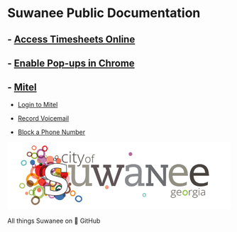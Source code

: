 # Suwanee Public Documentation

## - [Access Timesheets Online](./Access%20Timesheets%20Online.md)

## - [Enable Pop-ups in Chrome](./Enable%20Pop-ups%20in%20Chrome.md)

## - [Mitel](./Mitel/)

- [Login to Mitel](./Mitel/Login%20to%20Mitel.md)

- [Record Voicemail](./Mitel/Record%20Voicemail.md)

- [Block a Phone Number](./Mitel/Block%20a%20Phone%20Number.md)

[![Suwanee Logo](refs/Full%20Logo.png)](https://suwanee.com)

All things Suwanee on 🚀 GitHub

